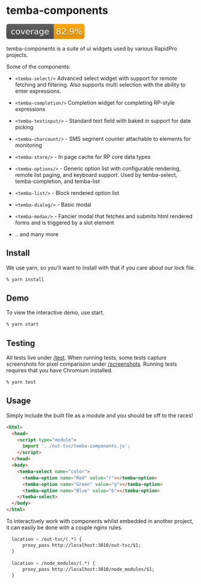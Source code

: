 # temba-components

[![Coverage](./coverage/coverage-badge.svg)](./coverage/lcov-report/index.html)

temba-components is a suite of ui widgets used by various RapidPro projects.

Some of the components:

- `<temba-select/>` Advanced select widget with support for remote fetching and filtering. Also supports multi selection with the ability to enter expressions.

- `<temba-completion/>` Completion widget for completing RP-style expressions
- `<temba-textinput/>` - Standard text field with baked in support for date picking
- `<temba-charcount/>` - SMS segment counter attachable to elements for monitoring
- `<temba-store/>` - In page cache for RP core data types
- `<temba-options/>` - Generic option list with configurable rendering, remote list paging, and keyboard support. Used by temba-select, temba-completion, and temba-list
- `<temba-list/>` - Block rendered option list
- `<temba-dialog/>` - Basic modal
- `<temba-modax/>` - Fancier modal that fetches and submits html rendered forms and is triggered by a slot element
- .. and many more

## Install

We use yarn, so you'll want to install with that if you care about our lock file.

```bash
% yarn install
```

## Demo

To view the interactive demo, use start.

```bash
% yarn start
```

## Testing

All tests live under [/test](test). When running tests, some tests capture screenshots for pixel
comparision under [/screenshots](screenshots/truth). Running tests requires that you have Chromium
installed.

```bash
% yarn test
```

## Usage

Simply include the built file as a module and you should be off to the races!

```html
<html>
  <head>
    <script type="module">
      import '../out-tsc/temba-components.js';
    </script>
  </head>
  <body>
    <temba-select name="color">
      <temba-option name="Red" value="r"></temba-option>
      <temba-option name="Green" value="g"></temba-option>
      <temba-option name="Blue" value="b"></temba-option>
    </temba-select>
  </body>
</html>
```

To interactively work with components whilst embedded in another project, it can easily be done with a couple nginx rules.

```
  location ~ /out-tsc/(.*) {
      proxy_pass http://localhost:3010/out-tsc/$1;
  }

  location ~ /node_modules/(.*) {
      proxy_pass http://localhost:3010/node_modules/$1;
  }
```
